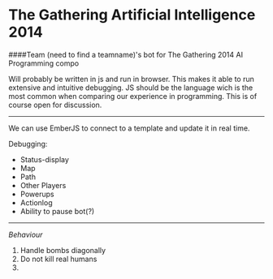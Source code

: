 The Gathering Artificial Intelligence 2014
======
####Team (need to find a teamname)'s bot for The Gathering 2014 AI Programming compo   

Will probably be written in js and run in browser. This makes it able to run extensive and intuitive debugging. JS should be the language wich is the most common when comparing our experience in programming. This is of course open for discussion.

---

We can use EmberJS to connect to a template and update it in real time.   

Debugging:
- Status-display
- Map
 - Path
 - Other Players
 - Powerups
- Actionlog
- Ability to pause bot(?)

---

*Behaviour*

1. Handle bombs diagonally
2. Do not kill real humans
3. 
